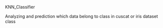  KNN_Classifier
 
 Analyzing and prediction which data belong to class in cuscat or iris dataset class 
